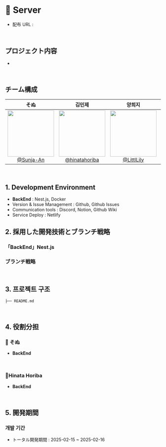 # 📖 Server

- 配布 URL :

<br>

## プロジェクト内容

-

<br>

## チーム構成

<div align="center">

|                                     **そぬ**                                     |                                        **김민제**                                        |                                     **양희지**                                     |                                   **지창언**                                   |
| :------------------------------------------------------------------------------: | :--------------------------------------------------------------------------------------: | :--------------------------------------------------------------------------------: | :----------------------------------------------------------------------------: |
| [<img src="" height=150 width=150> <br/> @Sunja-An](https://github.com/Sunja-An) | [<img src="" height=150 width=150> <br/> @hinatahoriba](https://github.com/hinatahoriba) | [<img src="" height=150 width=150> <br/> @LittlLily](https://github.com/LittlLily) | [<img src="" height=150 width=150> <br/> @Yuto299](https://github.com/Yuto299) |

</div>

<br>

## 1. Development Environment

- **BackEnd** : Nest.js, Docker
- Version & Issue Management : Github, Github Issues
- Communication tools : Discord, Notion, Github Wiki
- Service Deploy : Netlify
  <br>

## 2. 採用した開発技術とブランチ戦略

### 「BackEnd」Nest.js

### ブランチ戦略

<br>

## 3. 프로젝트 구조

```
├── README.md

```

<br>

## 4. 役割分担

### 🍊 そぬ

- **BackEnd**

<br>
    
### 👻Hinata Horiba

- **BackEnd**

<br>

## 5. 開発期間

### 개발 기간

- トータル開発期間 : 2025-02-15 ~ 2025-02-16

<br>

<br>
